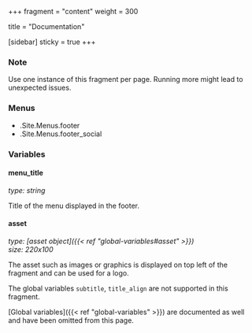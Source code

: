 +++
fragment = "content"
weight = 300

title = "Documentation"

[sidebar]
  sticky = true
+++

### Note

Use one instance of this fragment per page. Running more might lead to unexpected issues.

### Menus

- .Site.Menus.footer
- .Site.Menus.footer_social

### Variables

#### menu_title
*type: string*

Title of the menu displayed in the footer.

#### asset
*type: [asset object]({{< ref "global-variables#asset" >}})*  
*size: 220x100*

The asset such as images or graphics is displayed on top left of the fragment and can be used for a logo.

The global variables `subtitle`, `title_align` are not supported in this fragment.

[Global variables]({{< ref "global-variables" >}}) are documented as well and have been omitted from this page.

